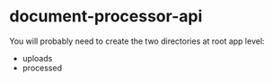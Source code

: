 # document-processor-api

You will probably need to create the two directories at root app level:

 - uploads
 - processed